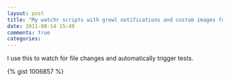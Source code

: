 ```yaml
---
layout: post
title: "My watchr scripts with growl notifications and custom images for php and python"
date: 2011-08-14 15:49
comments: true
categories:
---
```

I use this to watch for file changes and automatically trigger tests.

{% gist 1006857 %}
